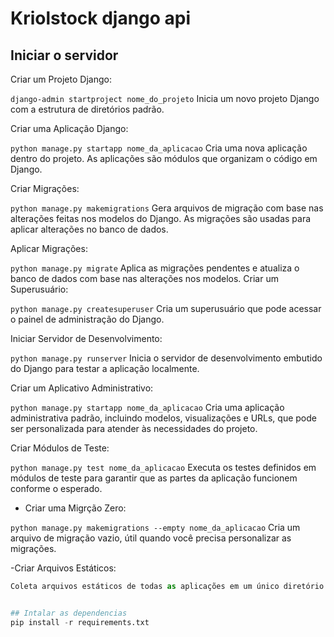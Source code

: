 # Kriolstock django api


## Iniciar o servidor
Criar um Projeto Django:

```django-admin startproject nome_do_projeto```
Inicia um novo projeto Django com a estrutura de diretórios padrão.

Criar uma Aplicação Django:

```python manage.py startapp nome_da_aplicacao```
Cria uma nova aplicação dentro do projeto. As aplicações são módulos que organizam o código em Django.

Criar Migrações:

```python manage.py makemigrations```
Gera arquivos de migração com base nas alterações feitas nos modelos do Django. As migrações são usadas para aplicar alterações no banco de dados.

Aplicar Migrações:

```python manage.py migrate```
Aplica as migrações pendentes e atualiza o banco de dados com base nas alterações nos modelos.
Criar um Superusuário:

```python manage.py createsuperuser```
Cria um superusuário que pode acessar o painel de administração do Django.

Iniciar Servidor de Desenvolvimento:

```python manage.py runserver```
Inicia o servidor de desenvolvimento embutido do Django para testar a aplicação localmente.

Criar um Aplicativo Administrativo:

```python manage.py startapp nome_da_aplicacao```
Cria uma aplicação administrativa padrão, incluindo modelos, visualizações e URLs, que pode ser personalizada para atender às necessidades do projeto.

Criar Módulos de Teste:

```python manage.py test nome_da_aplicacao```
Executa os testes definidos em módulos de teste para garantir que as partes da aplicação funcionem conforme o esperado.

- Criar uma Migrção Zero:

```python manage.py makemigrations --empty nome_da_aplicacao```
Cria um arquivo de migração vazio, útil quando você precisa personalizar as migrações.

-Criar Arquivos Estáticos:

```python manage.py collectstatic
Coleta arquivos estáticos de todas as aplicações em um único diretório para servir durante a produção.


## Intalar as dependencias
pip install -r requirements.txt
